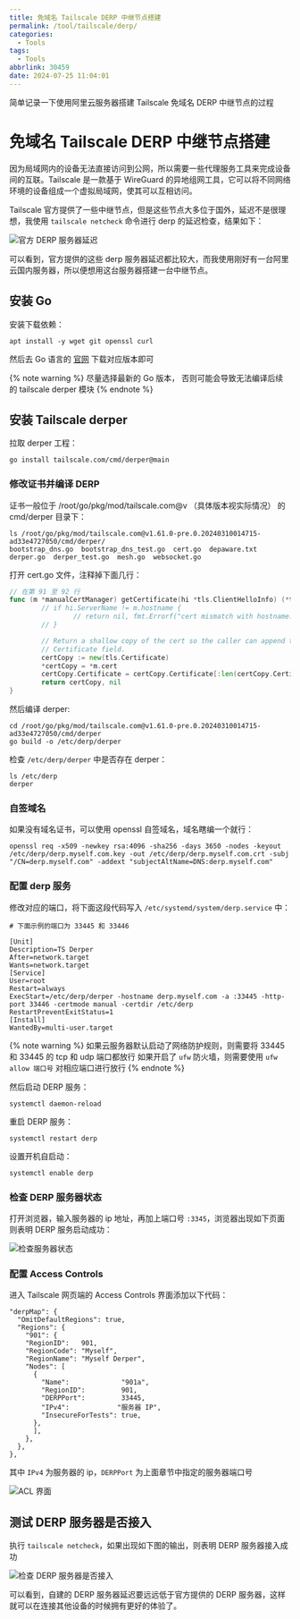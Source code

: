 ```yaml
---
title: 免域名 Tailscale DERP 中继节点搭建
permalink: /tool/tailscale/derp/
categories:
  - Tools
tags:
  - Tools
abbrlink: 30459
date: 2024-07-25 11:04:01
---
```


简单记录一下使用阿里云服务器搭建 Tailscale 免域名 DERP 中继节点的过程

<!--more-->
# 免域名 Tailscale DERP 中继节点搭建
因为局域网内的设备无法直接访问到公网，所以需要一些代理服务工具来完成设备间的互联。Tailscale 是一款基于 WireGuard 的异地组网工具，它可以将不同网络环境的设备组成一个虚拟局域网，使其可以互相访问。

Tailscale 官方提供了一些中继节点，但是这些节点大多位于国外，延迟不是很理想，我使用 `tailscale netcheck` 命令进行 derp 的延迟检查，结果如下：

![官方 DERP 服务器延迟](https://emin-blog.oss-cn-shanghai.aliyuncs.com/img/tailscala-derp-offical-latency.jpeg)

可以看到，官方提供的这些 derp 服务器延迟都比较大，而我使用刚好有一台阿里云国内服务器，所以便想用这台服务器搭建一台中继节点。

## 安装 Go
安装下载依赖：
```shell
apt install -y wget git openssl curl
```
然后去 Go 语言的 [官网](https://go.dev/dl/) 下载对应版本即可

{% note warning %}
尽量选择最新的 Go 版本， 否则可能会导致无法编译后续的 tailscale derper 模块
{% endnote %}

## 安装 Tailscale derper
拉取 derper 工程：
```shell
go install tailscale.com/cmd/derper@main
```

### 修改证书并编译 DERP
证书一般位于 /root/go/pkg/mod/tailscale.com@v （具体版本视实际情况） 的 cmd/derper 目录下：
```shell
ls /root/go/pkg/mod/tailscale.com@v1.61.0-pre.0.20240310014715-ad33e4727050/cmd/derper/
bootstrap_dns.go  bootstrap_dns_test.go  cert.go  depaware.txt  derper.go  derper_test.go  mesh.go  websocket.go
```
打开 cert.go 文件，注释掉下面几行：
```go
// 在第 91 至 92 行
func (m *manualCertManager) getCertificate(hi *tls.ClientHelloInfo) (*tls.Certificate, error) {
        // if hi.ServerName != m.hostname {
                // return nil, fmt.Errorf("cert mismatch with hostname: %q", hi.ServerName)
        // }

        // Return a shallow copy of the cert so the caller can append to its
        // Certificate field.
        certCopy := new(tls.Certificate)
        *certCopy = *m.cert
        certCopy.Certificate = certCopy.Certificate[:len(certCopy.Certificate):len(certCopy.Certificate)]
        return certCopy, nil
}

```
然后编译 derper:
```shell
cd /root/go/pkg/mod/tailscale.com@v1.61.0-pre.0.20240310014715-ad33e4727050/cmd/derper
go build -o /etc/derp/derper
```
检查 `/etc/derp/derper` 中是否存在 derper：
```shell
ls /etc/derp
derper
```

### 自签域名
如果没有域名证书，可以使用 openssl 自签域名，域名瞎编一个就行：
```shell
openssl req -x509 -newkey rsa:4096 -sha256 -days 3650 -nodes -keyout /etc/derp/derp.myself.com.key -out /etc/derp/derp.myself.com.crt -subj "/CN=derp.myself.com" -addext "subjectAltName=DNS:derp.myself.com"
```

### 配置 derp 服务
修改对应的端口，将下面这段代码写入 `/etc/systemd/system/derp.service` 中：
```
# 下面示例的端口为 33445 和 33446

[Unit]
Description=TS Derper
After=network.target
Wants=network.target
[Service]
User=root
Restart=always
ExecStart=/etc/derp/derper -hostname derp.myself.com -a :33445 -http-port 33446 -certmode manual -certdir /etc/derp
RestartPreventExitStatus=1
[Install]
WantedBy=multi-user.target
```
{% note warning %}
如果云服务器默认启动了网络防护规则，则需要将 33445 和 33445 的 tcp 和 udp 端口都放行
如果开启了 `ufw` 防火墙，则需要使用 `ufw allow 端口号` 对相应端口进行放行
{% endnote %}

然后启动 DERP 服务：
```shell
systemctl daemon-reload
```
重启 DERP 服务：
```shell
systemctl restart derp
```
设置开机自启动：
```shell
systemctl enable derp
```

### 检查 DERP 服务器状态
打开浏览器，输入服务器的 ip 地址，再加上端口号 `:3345`，浏览器出现如下页面则表明 DERP 服务启动成功：

![检查服务器状态](https://emin-blog.oss-cn-shanghai.aliyuncs.com/img/tailscale-browser-check.png)

### 配置 Access Controls
进入 Tailscale 网页端的 Access Controls 界面添加以下代码：
```
"derpMap": {
  "OmitDefaultRegions": true,
  "Regions": {
    "901": {
    "RegionID":   901,
    "RegionCode": "Myself",
    "RegionName": "Myself Derper",
    "Nodes": [
      {
        "Name":             "901a",
        "RegionID":         901,
        "DERPPort":         33445,
        "IPv4":            "服务器 IP",
        "InsecureForTests": true,
      },
      ],
    },
  },
},
```
其中 `IPv4` 为服务器的 ip，`DERPPort` 为上面章节中指定的服务器端口号

![ACL 界面](https://emin-blog.oss-cn-shanghai.aliyuncs.com/img/tailscale-acl.png)

## 测试 DERP 服务器是否接入
执行 `tailscale netcheck`，如果出现如下图的输出，则表明 DERP 服务器接入成功

![检查 DERP 服务器是否接入](https://emin-blog.oss-cn-shanghai.aliyuncs.com/img/tailscale-res-netcheck.png)

可以看到，自建的 DERP 服务器延迟要远远低于官方提供的 DERP 服务器，这样就可以在连接其他设备的时候拥有更好的体验了。